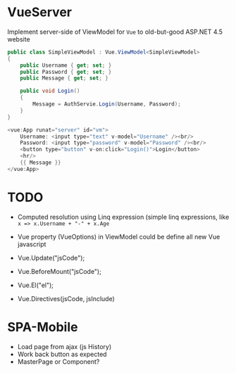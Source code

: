 # VueServer

Implement server-side of ViewModel for `Vue` to old-but-good ASP.NET 4.5 website

```C#
public class SimpleViewModel : Vue.ViewModel<SimpleViewModel>
{
    public Username { get; set; }
    public Password { get; set; }
    public Message { get; set; }

    public void Login()
    {
        Message = AuthServie.Login(Username, Password);
    }
}

<vue:App runat="server" id="vm">
    Username: <input type="text" v-model="Username" /><br/>
    Password: <input type="password" v-model="Password" /><br/>
    <button type="button" v-on:click="Login()">Login</button>
    <hr/>
    {{ Message }}
</vue:App>
```

# TODO

- Computed resolution using Linq expression (simple linq expressions, like `x => x.Username + "-" + x.Age`

- Vue property (VueOptions) in ViewModel could be define all new Vue javascript	
- Vue.Update("jsCode");
- Vue.BeforeMount("jsCode");
- Vue.El("el");
- Vue.Directives(jsCode, jsInclude)



# SPA-Mobile
- Load page from ajax (js History)
- Work back button as expected
- MasterPage or Component?

